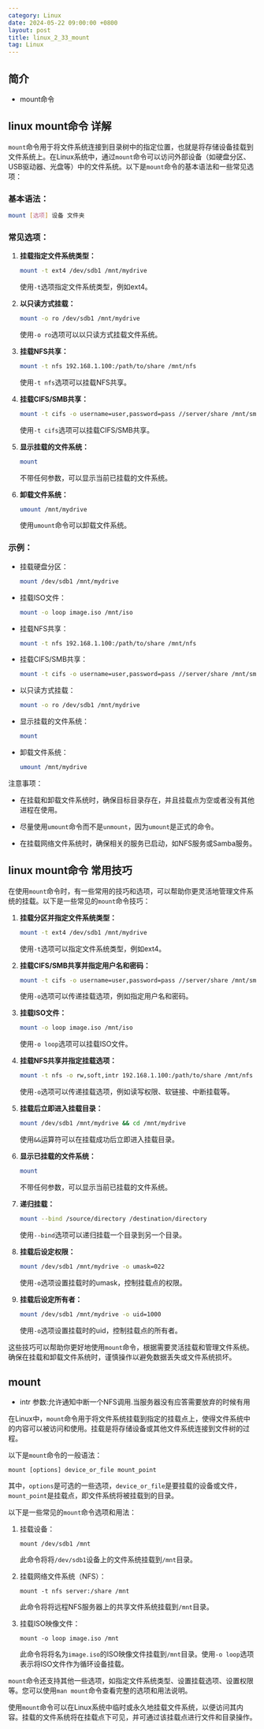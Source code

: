 ```yaml
---
category: Linux
date: 2024-05-22 09:00:00 +0800
layout: post
title: linux_2_33_mount
tag: Linux
---
```

## 简介

+ mount命令

## linux mount命令 详解

`mount`命令用于将文件系统连接到目录树中的指定位置，也就是将存储设备挂载到文件系统上。在Linux系统中，通过`mount`命令可以访问外部设备（如硬盘分区、USB驱动器、光盘等）中的文件系统。以下是`mount`命令的基本语法和一些常见选项：

### 基本语法：

```bash
mount [选项] 设备 文件夹
```

### 常见选项：

1. **挂载指定文件系统类型：**
   ```bash
   mount -t ext4 /dev/sdb1 /mnt/mydrive
   ```
   使用`-t`选项指定文件系统类型，例如ext4。

2. **以只读方式挂载：**
   ```bash
   mount -o ro /dev/sdb1 /mnt/mydrive
   ```
   使用`-o ro`选项可以以只读方式挂载文件系统。

3. **挂载NFS共享：**
   ```bash
   mount -t nfs 192.168.1.100:/path/to/share /mnt/nfs
   ```
   使用`-t nfs`选项可以挂载NFS共享。

4. **挂载CIFS/SMB共享：**
   ```bash
   mount -t cifs -o username=user,password=pass //server/share /mnt/smb
   ```
   使用`-t cifs`选项可以挂载CIFS/SMB共享。

5. **显示挂载的文件系统：**
   ```bash
   mount
   ```
   不带任何参数，可以显示当前已挂载的文件系统。

6. **卸载文件系统：**
   ```bash
   umount /mnt/mydrive
   ```
   使用`umount`命令可以卸载文件系统。

### 示例：

- 挂载硬盘分区：
  ```bash
  mount /dev/sdb1 /mnt/mydrive
  ```

- 挂载ISO文件：
  ```bash
  mount -o loop image.iso /mnt/iso
  ```

- 挂载NFS共享：
  ```bash
  mount -t nfs 192.168.1.100:/path/to/share /mnt/nfs
  ```

- 挂载CIFS/SMB共享：
  ```bash
  mount -t cifs -o username=user,password=pass //server/share /mnt/smb
  ```

- 以只读方式挂载：
  ```bash
  mount -o ro /dev/sdb1 /mnt/mydrive
  ```

- 显示挂载的文件系统：
  ```bash
  mount
  ```

- 卸载文件系统：
  ```bash
  umount /mnt/mydrive
  ```

注意事项：

- 在挂载和卸载文件系统时，确保目标目录存在，并且挂载点为空或者没有其他进程在使用。

- 尽量使用`umount`命令而不是`unmount`，因为`umount`是正式的命令。

- 在挂载网络文件系统时，确保相关的服务已启动，如NFS服务或Samba服务。

## linux mount命令 常用技巧

在使用`mount`命令时，有一些常用的技巧和选项，可以帮助你更灵活地管理文件系统的挂载。以下是一些常见的`mount`命令技巧：

1. **挂载分区并指定文件系统类型：**
   ```bash
   mount -t ext4 /dev/sdb1 /mnt/mydrive
   ```
   使用`-t`选项可以指定文件系统类型，例如ext4。

2. **挂载CIFS/SMB共享并指定用户名和密码：**
   ```bash
   mount -t cifs -o username=user,password=pass //server/share /mnt/smb
   ```
   使用`-o`选项可以传递挂载选项，例如指定用户名和密码。

3. **挂载ISO文件：**
   ```bash
   mount -o loop image.iso /mnt/iso
   ```
   使用`-o loop`选项可以挂载ISO文件。

4. **挂载NFS共享并指定挂载选项：**
   ```bash
   mount -t nfs -o rw,soft,intr 192.168.1.100:/path/to/share /mnt/nfs
   ```
   使用`-o`选项可以传递挂载选项，例如读写权限、软链接、中断挂载等。

5. **挂载后立即进入挂载目录：**
   ```bash
   mount /dev/sdb1 /mnt/mydrive && cd /mnt/mydrive
   ```
   使用`&&`运算符可以在挂载成功后立即进入挂载目录。

6. **显示已挂载的文件系统：**
   ```bash
   mount
   ```
   不带任何参数，可以显示当前已挂载的文件系统。

7. **递归挂载：**
   ```bash
   mount --bind /source/directory /destination/directory
   ```
   使用`--bind`选项可以递归挂载一个目录到另一个目录。

8. **挂载后设定权限：**
   ```bash
   mount /dev/sdb1 /mnt/mydrive -o umask=022
   ```
   使用`-o`选项设置挂载时的umask，控制挂载点的权限。

9. **挂载后设定所有者：**
   ```bash
   mount /dev/sdb1 /mnt/mydrive -o uid=1000
   ```
   使用`-o`选项设置挂载时的uid，控制挂载点的所有者。

这些技巧可以帮助你更好地使用`mount`命令，根据需要灵活挂载和管理文件系统。确保在挂载和卸载文件系统时，谨慎操作以避免数据丢失或文件系统损坏。

## mount 

+ intr 参数:允许通知中断一个NFS调用.当服务器没有应答需要放弃的时候有用

在Linux中，`mount`命令用于将文件系统挂载到指定的挂载点上，使得文件系统中的内容可以被访问和使用。挂载是将存储设备或其他文件系统连接到文件树的过程。

以下是`mount`命令的一般语法：

```
mount [options] device_or_file mount_point
```

其中，`options`是可选的一些选项，`device_or_file`是要挂载的设备或文件，`mount_point`是挂载点，即文件系统将被挂载到的目录。

以下是一些常见的`mount`命令选项和用法：

1. 挂载设备：
   ```
   mount /dev/sdb1 /mnt
   ```

   此命令将将`/dev/sdb1`设备上的文件系统挂载到`/mnt`目录。

2. 挂载网络文件系统（NFS）：
   ```
   mount -t nfs server:/share /mnt
   ```

   此命令将将远程NFS服务器上的共享文件系统挂载到`/mnt`目录。

3. 挂载ISO映像文件：
   ```
   mount -o loop image.iso /mnt
   ```

   此命令将将名为`image.iso`的ISO映像文件挂载到`/mnt`目录。使用`-o loop`选项表示将ISO文件作为循环设备挂载。

`mount`命令还支持其他一些选项，如指定文件系统类型、设置挂载选项、设置权限等。您可以使用`man mount`命令查看完整的选项和用法说明。

使用`mount`命令可以在Linux系统中临时或永久地挂载文件系统，以便访问其内容。挂载的文件系统将在挂载点下可见，并可通过该挂载点进行文件和目录操作。
